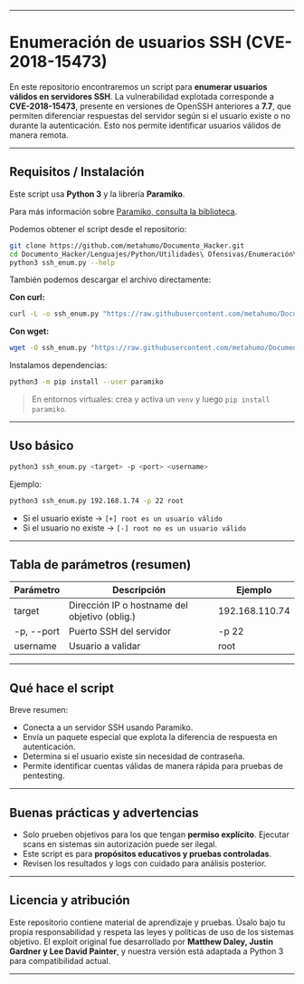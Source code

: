 
---

# Enumeración de usuarios SSH (CVE-2018-15473)

En este repositorio encontraremos un script para **enumerar usuarios válidos en servidores SSH**.
La vulnerabilidad explotada corresponde a **CVE-2018-15473**, presente en versiones de OpenSSH anteriores a **7.7**, que permiten diferenciar respuestas del servidor según si el usuario existe o no durante la autenticación. Esto nos permite identificar usuarios válidos de manera remota.

---

## Requisitos / Instalación

Este script usa **Python 3** y la librería **Paramiko**.

Para más información sobre [Paramiko, consulta la biblioteca](../../Bibliotecas/Paramiko).

Podemos obtener el script desde el repositorio:

```bash
git clone https://github.com/metahumo/Documento_Hacker.git
cd Documento_Hacker/Lenguajes/Python/Utilidades\ Ofensivas/Enumeración\ ssh/Script/
python3 ssh_enum.py --help
```

También podemos descargar el archivo directamente:

**Con curl:**

```bash
curl -L -o ssh_enum.py "https://raw.githubusercontent.com/metahumo/Documento_Hacker/main/Lenguajes/Python/Utilidades%20Ofensivas/Enumeración%20ssh/Script/ssh_enum.py"
```

**Con wget:**

```bash
wget -O ssh_enum.py "https://raw.githubusercontent.com/metahumo/Documento_Hacker/main/Lenguajes/Python/Utilidades%20Ofensivas/Enumeración%20ssh/Script/ssh_enum.py"
```

Instalamos dependencias:

```bash
python3 -m pip install --user paramiko
```

> En entornos virtuales: crea y activa un `venv` y luego `pip install paramiko`.

---

## Uso básico

```bash
python3 ssh_enum.py <target> -p <port> <username>
```

Ejemplo:

```bash
python3 ssh_enum.py 192.168.1.74 -p 22 root
```

* Si el usuario existe → `[+] root es un usuario válido`
* Si el usuario no existe → `[-] root no es un usuario válido`

---

## Tabla de parámetros (resumen)

| Parámetro  | Descripción                                   | Ejemplo      |
| ---------- | --------------------------------------------- | ------------ |
| target     | Dirección IP o hostname del objetivo (oblig.) | 192.168.110.74 |
| -p, --port | Puerto SSH del servidor                       | -p 22        |
| username   | Usuario a validar                             | root         |

---

## Qué hace el script

Breve resumen:

* Conecta a un servidor SSH usando Paramiko.
* Envía un paquete especial que explota la diferencia de respuesta en autenticación.
* Determina si el usuario existe sin necesidad de contraseña.
* Permite identificar cuentas válidas de manera rápida para pruebas de pentesting.

---

## Buenas prácticas y advertencias

* Solo prueben objetivos para los que tengan **permiso explícito**. Ejecutar scans en sistemas sin autorización puede ser ilegal.
* Este script es para **propósitos educativos y pruebas controladas**.
* Revisen los resultados y logs con cuidado para análisis posterior.

---

## Licencia y atribución

Este repositorio contiene material de aprendizaje y pruebas.
Úsalo bajo tu propia responsabilidad y respeta las leyes y políticas de uso de los sistemas objetivo.
El exploit original fue desarrollado por **Matthew Daley, Justin Gardner y Lee David Painter**, y nuestra versión está adaptada a Python 3 para compatibilidad actual.

---

